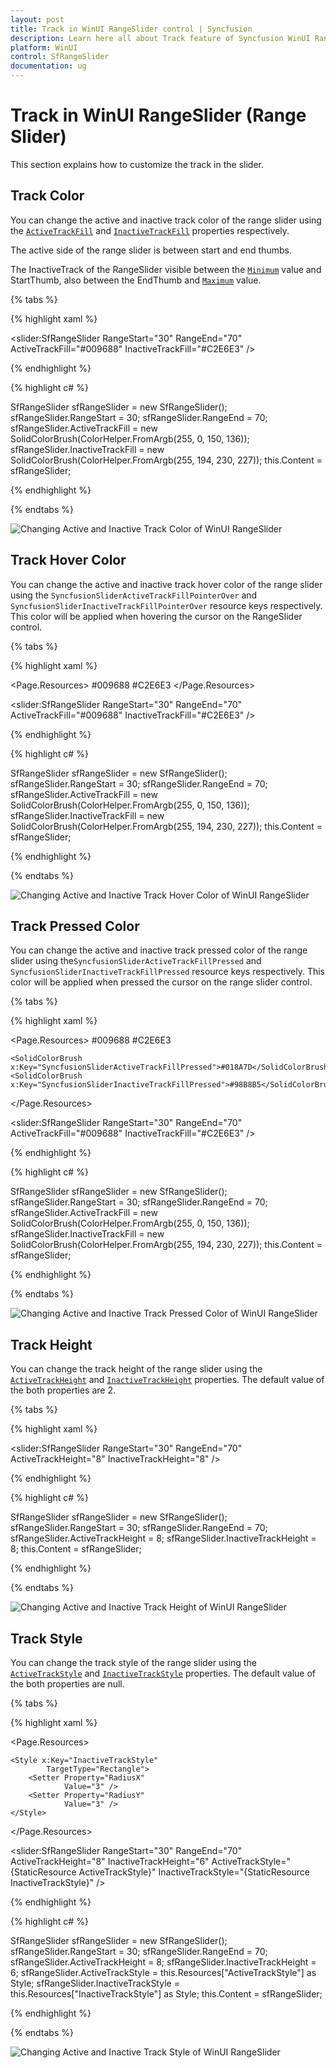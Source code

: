 ```yaml
---
layout: post
title: Track in WinUI RangeSlider control | Syncfusion
description: Learn here all about Track feature of Syncfusion WinUI RangeSlider(sfRangeSlider) control with color, hover and more.
platform: WinUI
control: SfRangeSlider
documentation: ug
---
```


# Track in WinUI RangeSlider (Range Slider)

This section explains how to customize the track in the slider.

## Track Color

You can change the active and inactive track color of the range slider using the [`ActiveTrackFill`](https://help.syncfusion.com/cr/winui/Syncfusion.UI.Xaml.Sliders.SliderBase.html#Syncfusion_UI_Xaml_Sliders_SliderBase_ActiveTrackFill) and [`InactiveTrackFill`](https://help.syncfusion.com/cr/winui/Syncfusion.UI.Xaml.Sliders.SliderBase.html#Syncfusion_UI_Xaml_Sliders_SliderBase_InactiveTrackFill) properties respectively.

The active side of the range slider is between start and end thumbs.

The InactiveTrack of the RangeSlider visible between the [`Minimum`](https://help.syncfusion.com/cr/winui/Syncfusion.UI.Xaml.Sliders.SliderBase.html#Syncfusion_UI_Xaml_Sliders_SliderBase_Minimum) value and StartThumb, also between the EndThumb and [`Maximum`](https://help.syncfusion.com/cr/winui/Syncfusion.UI.Xaml.Sliders.SliderBase.html#Syncfusion_UI_Xaml_Sliders_SliderBase_Maximum) value.

{% tabs %}

{% highlight xaml %}

<slider:SfRangeSlider RangeStart="30"
                      RangeEnd="70"
                      ActiveTrackFill="#009688"
                      InactiveTrackFill="#C2E6E3" />
      
{% endhighlight %}

{% highlight c# %}

SfRangeSlider sfRangeSlider = new SfRangeSlider();
sfRangeSlider.RangeStart = 30;
sfRangeSlider.RangeEnd = 70;
sfRangeSlider.ActiveTrackFill = new SolidColorBrush(ColorHelper.FromArgb(255, 0, 150, 136));
sfRangeSlider.InactiveTrackFill = new SolidColorBrush(ColorHelper.FromArgb(255, 194, 230, 227));
this.Content = sfRangeSlider;

{% endhighlight %}

{% endtabs %}

![Changing Active and Inactive Track Color of WinUI RangeSlider](images/track/winui-range-slider-active-inactive-color.png)

## Track Hover Color

You can change the active and inactive track hover color of the range slider using the `SyncfusionSliderActiveTrackFillPointerOver` and `SyncfusionSliderInactiveTrackFillPointerOver` resource keys respectively. This color will be applied when hovering the cursor on the RangeSlider control.

{% tabs %}

{% highlight xaml %}

<Page.Resources>
    <SolidColorBrush x:Key="SyncfusionSliderActiveTrackFillPointerOver">#009688</SolidColorBrush>
    <SolidColorBrush x:Key="SyncfusionSliderInactiveTrackFillPointerOver">#C2E6E3</SolidColorBrush>
</Page.Resources>

<slider:SfRangeSlider RangeStart="30"
                      RangeEnd="70"
                      ActiveTrackFill="#009688"
                      InactiveTrackFill="#C2E6E3" />

{% endhighlight %}

{% highlight c# %}

SfRangeSlider sfRangeSlider = new SfRangeSlider();
sfRangeSlider.RangeStart = 30;
sfRangeSlider.RangeEnd = 70;
sfRangeSlider.ActiveTrackFill = new SolidColorBrush(ColorHelper.FromArgb(255, 0, 150, 136));
sfRangeSlider.InactiveTrackFill = new SolidColorBrush(ColorHelper.FromArgb(255, 194, 230, 227));
this.Content = sfRangeSlider;

{% endhighlight %}

{% endtabs %}

![Changing Active and Inactive Track Hover Color of WinUI RangeSlider](images/track/winui-slider-active-inactive-hover-color.png)

## Track Pressed Color

You can change the active and inactive track pressed color of the range slider using the`SyncfusionSliderActiveTrackFillPressed` and `SyncfusionSliderInactiveTrackFillPressed` resource keys respectively. This color will be applied when pressed the cursor on the range slider control.

{% tabs %}

{% highlight xaml %}

<Page.Resources>
    <SolidColorBrush x:Key="SyncfusionSliderActiveTrackFillPointerOver">#009688</SolidColorBrush>
    <SolidColorBrush x:Key="SyncfusionSliderInactiveTrackFillPointerOver">#C2E6E3</SolidColorBrush>
    
    <SolidColorBrush x:Key="SyncfusionSliderActiveTrackFillPressed">#018A7D</SolidColorBrush>
    <SolidColorBrush x:Key="SyncfusionSliderInactiveTrackFillPressed">#98B8B5</SolidColorBrush>
</Page.Resources>

<slider:SfRangeSlider RangeStart="30"
                      RangeEnd="70"
                      ActiveTrackFill="#009688"
                      InactiveTrackFill="#C2E6E3"  />

{% endhighlight %}

{% highlight c# %}

SfRangeSlider sfRangeSlider = new SfRangeSlider();
sfRangeSlider.RangeStart = 30;
sfRangeSlider.RangeEnd = 70;
sfRangeSlider.ActiveTrackFill = new SolidColorBrush(ColorHelper.FromArgb(255, 0, 150, 136));
sfRangeSlider.InactiveTrackFill = new SolidColorBrush(ColorHelper.FromArgb(255, 194, 230, 227));
this.Content = sfRangeSlider;

{% endhighlight %}

{% endtabs %}

![Changing Active and Inactive Track Pressed Color of WinUI RangeSlider](images/track/winui-range-slider-active-inactive-pressed-color.png)

## Track Height

You can change the track height of the range slider using the [`ActiveTrackHeight`](https://help.syncfusion.com/cr/winui/Syncfusion.UI.Xaml.Sliders.SliderBase.html#Syncfusion_UI_Xaml_Sliders_SliderBase_ActiveTrackHeight) and [`InactiveTrackHeight`](https://help.syncfusion.com/cr/winui/Syncfusion.UI.Xaml.Sliders.SliderBase.html#Syncfusion_UI_Xaml_Sliders_SliderBase_InactiveTrackHeight) properties. The default value of the both properties are 2.

{% tabs %}

{% highlight xaml %}

<slider:SfRangeSlider RangeStart="30"
                      RangeEnd="70"
                      ActiveTrackHeight="8"
                      InactiveTrackHeight="8"  />

{% endhighlight %}

{% highlight c# %}

SfRangeSlider sfRangeSlider = new SfRangeSlider();
sfRangeSlider.RangeStart = 30;
sfRangeSlider.RangeEnd = 70;
sfRangeSlider.ActiveTrackHeight = 8;
sfRangeSlider.InactiveTrackHeight = 8;
this.Content = sfRangeSlider;

{% endhighlight %}

{% endtabs %}

![Changing Active and Inactive Track Height of WinUI RangeSlider](images/track/winui-range-slider-active-inactive-track-height.png)

## Track Style

You can change the track style of the range slider using the [`ActiveTrackStyle`](https://help.syncfusion.com/cr/winui/Syncfusion.UI.Xaml.Sliders.SliderBase.html#Syncfusion_UI_Xaml_Sliders_SliderBase_ActiveTrackStyle) and [`InactiveTrackStyle`](https://help.syncfusion.com/cr/winui/Syncfusion.UI.Xaml.Sliders.SliderBase.html#Syncfusion_UI_Xaml_Sliders_SliderBase_InactiveTrackStyle) properties. The default value of the both properties are null.

{% tabs %}

{% highlight xaml %}

<Page.Resources>
    <Style x:Key="ActiveTrackStyle"
            TargetType="Rectangle">
        <Setter Property="RadiusX"
                Value="4" />
        <Setter Property="RadiusY"
                Value="4" />
    </Style>

    <Style x:Key="InactiveTrackStyle"
            TargetType="Rectangle">
        <Setter Property="RadiusX"
                Value="3" />
        <Setter Property="RadiusY"
                Value="3" />
    </Style>
</Page.Resources>
    
<slider:SfRangeSlider RangeStart="30"
                      RangeEnd="70"
                      ActiveTrackHeight="8"
                      InactiveTrackHeight="6"
                      ActiveTrackStyle="{StaticResource ActiveTrackStyle}"
                      InactiveTrackStyle="{StaticResource InactiveTrackStyle}" />

{% endhighlight %}

{% highlight c# %}

SfRangeSlider sfRangeSlider = new SfRangeSlider();
sfRangeSlider.RangeStart = 30;
sfRangeSlider.RangeEnd = 70;
sfRangeSlider.ActiveTrackHeight = 8;
sfRangeSlider.InactiveTrackHeight = 6;
sfRangeSlider.ActiveTrackStyle = this.Resources["ActiveTrackStyle"] as Style;
sfRangeSlider.InactiveTrackStyle = this.Resources["InactiveTrackStyle"] as Style;
this.Content = sfRangeSlider;

{% endhighlight %}

{% endtabs %}

![Changing Active and Inactive Track Style of WinUI RangeSlider](images/track/winui-range-slider-active-inactive-track-style.png)
